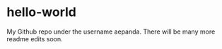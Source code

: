 # hello-world
My Github repo under the username aepanda.
There will be many more readme edits soon.
